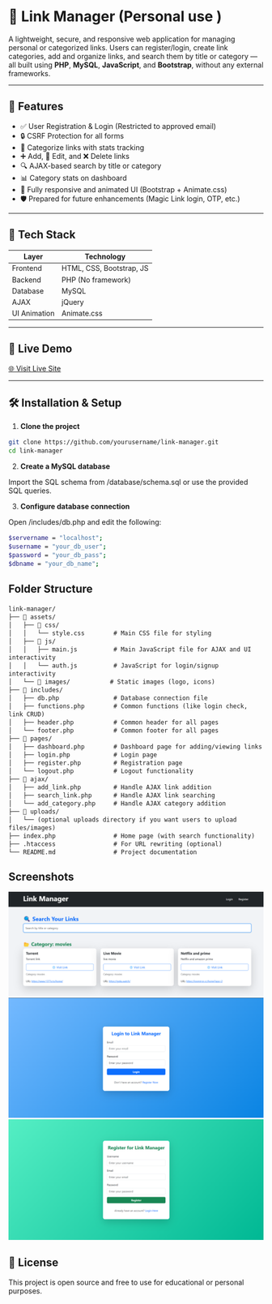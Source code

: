 # 🔗 Link Manager (Personal use )

A lightweight, secure, and responsive web application for managing personal or categorized links. Users can register/login, create link categories, add and organize links, and search them by title or category — all built using **PHP**, **MySQL**, **JavaScript**, and **Bootstrap**, without any external frameworks.

---

## 🌟 Features

- ✅ User Registration & Login (Restricted to approved email)
- 🔒 CSRF Protection for all forms
- 📁 Categorize links with stats tracking
- ➕ Add, 📝 Edit, and ❌ Delete links
- 🔍 AJAX-based search by title or category
- 📊 Category stats on dashboard
- 🎨 Fully responsive and animated UI (Bootstrap + Animate.css)
- 🛡️ Prepared for future enhancements (Magic Link login, OTP, etc.)

---

## 🧱 Tech Stack

| Layer        | Technology                  |
|--------------|-----------------------------|
| Frontend     | HTML, CSS, Bootstrap, JS    |
| Backend      | PHP (No framework)          |
| Database     | MySQL                       |
| AJAX         | jQuery                      |
| UI Animation | Animate.css                 |

---

## 🚀 Live Demo

[🌐 Visit Live Site](https://link.nischalmandal.com)

---

## 🛠️ Installation & Setup

1. **Clone the project**

```bash
git clone https://github.com/yourusername/link-manager.git
cd link-manager
```

2. **Create a MySQL database**

Import the SQL schema from /database/schema.sql or use the provided SQL queries.

3. **Configure database connection**

Open /includes/db.php and edit the following:
```bash
$servername = "localhost";
$username = "your_db_user";
$password = "your_db_pass";
$dbname = "your_db_name";

```


##  Folder Structure

```
link-manager/
├── 📂 assets/
│   ├── 📂 css/
│   │   └── style.css        # Main CSS file for styling
│   ├── 📂 js/
│   │   ├── main.js          # Main JavaScript file for AJAX and UI interactivity
│   │   └── auth.js          # JavaScript for login/signup interactivity
│   └── 📂 images/           # Static images (logo, icons)
├── 📂 includes/
│   ├── db.php               # Database connection file
│   ├── functions.php        # Common functions (like login check, link CRUD)
│   ├── header.php           # Common header for all pages
│   └── footer.php           # Common footer for all pages
├── 📂 pages/
│   ├── dashboard.php        # Dashboard page for adding/viewing links
│   ├── login.php            # Login page
│   ├── register.php         # Registration page
│   └── logout.php           # Logout functionality
├── 📂 ajax/
│   ├── add_link.php         # Handle AJAX link addition
│   ├── search_link.php      # Handle AJAX link searching
│   └── add_category.php     # Handle AJAX category addition
├── 📂 uploads/
│   └── (optional uploads directory if you want users to upload files/images)
├── index.php                # Home page (with search functionality)
├── .htaccess                # For URL rewriting (optional)
└── README.md                # Project documentation
```
## Screenshots 
![alt text](image.png)
![alt text](image-1.png)
![alt text](image-2.png)

## 📄 License
This project is open source and free to use for educational or personal purposes.
